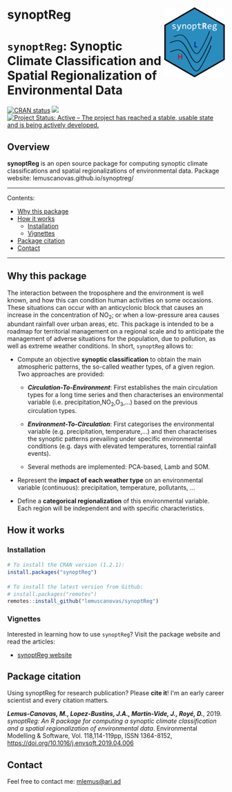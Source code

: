 synoptReg <img src="img/logo.png" align="right" alt="" width="140" />
=========================================================
# `synoptReg`: Synoptic Climate Classification and Spatial Regionalization of Environmental Data


[![CRAN status](https://www.r-pkg.org/badges/version/synoptReg)](https://cran.r-project.org/package=synoptReg)
[![](http://cranlogs.r-pkg.org/badges/grand-total/synoptReg)](http://cran.rstudio.com/web/packages/synoptReg/index.html)
[![Project Status: Active – The project has reached a stable, usable
state and is being actively
developed.](http://www.repostatus.org/badges/latest/active.svg)](http://www.repostatus.org/#active)

## Overview

**synoptReg** is an open source package for computing synoptic climate classifications and spatial regionalizations of environmental data. Package website: lemuscanovas.github.io/synoptreg/

----

Contents:

* [Why this package](#why-this-package)
* [How it works](#how-it-works)
  * [Installation](#installation)
  * [Vignettes](#vignettes)
* [Package citation](#package-citation)
* [Contact](#contact)

----

## Why this package
The interaction between the troposphere and the environment is well known, and how this can condition human activities on some occasions. These situations can occur with an anticyclonic block that causes an increase in the concentration of NO<sub>2</sub>; or when a low-pressure area causes abundant rainfall over urban areas, etc.
This package is intended to be a roadmap for territorial management on a regional scale and to anticipate the management of adverse situations for the population, due to pollution, as well as extreme weather conditions.
In short, `synoptReg` allows to:

-    Compute an objective **synoptic classification** to obtain the main atmospheric patterns, the so-called weather types, of a given region. Two approaches are provided:

     - ***Circulation-To-Environment***: First establishes the main circulation         types for a long time series and then characterises an environmental
     variable (i.e. precipitation,NO<sub>2</sub>,O<sub>3</sub>,...) based on
     the previous circulation types.
  
     - ***Environment-To-Circulation***: First categorises the environmental
     variable (e.g. precipitation, temperature,...) and then characterises
     the synoptic patterns prevailing under specific environmental
     conditions (e.g. days with elevated temperatures, torrential rainfall
     events). 
     
     * Several methods are implemented: PCA-based, Lamb and SOM.
  
- Represent the **impact of each weather type** on an environmental variable (continuous): precipitation, temperature, pollutants, ...

- Define a **categorical regionalization** of this environmental variable. Each region will be independent and with specific characteristics.  

## How it works

### Installation

``` r
# To install the CRAN version (1.2.1):
install.packages("synoptReg")

# To install the latest version from Github:
# install.packages("remotes")
remotes::install_github("lemuscanovas/synoptReg")
```

### Vignettes

Interested in learning how to use `synoptReg`? Visit the package website and read the articles:

* [synoptReg website](https://lemuscanovas.github.io/synoptreg/)


## Package citation

Using synoptReg for research publication?  Please **cite it**! I'm an early career scientist and every citation matters.

***Lemus-Canovas, M., Lopez-Bustins, J.A., Martin-Vide, J., Royé, D.***, 2019. *synoptReg: An R package for computing a synoptic climate classification and a spatial regionalization of environmental data*. Environmental Modelling & Software, Vol. 118,114-119pp, ISSN 1364-8152, https://doi.org/10.1016/j.envsoft.2019.04.006

## Contact

Feel free to contact me: mlemus@ari.ad
